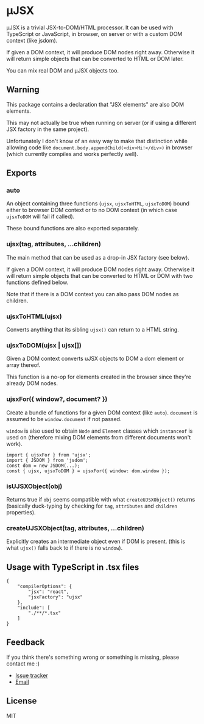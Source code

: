 # µJSX

µJSX is a trivial JSX-to-DOM/HTML processor.
It can be used with TypeScript or JavaScript,
in browser, on server or with a custom DOM context (like jsdom).

If given a DOM context, it will produce DOM nodes right away.
Otherwise it will return simple objects that can be converted
to HTML or DOM later.

You can mix real DOM and µJSX objects too.


## Warning

This package contains a declaration that "JSX elements"
are also DOM elements.

This may not actually be true when running on server
(or if using a different JSX factory in the same project).

Unfortunately I don't know of an easy way to make that distinction
while allowing code like `document.body.appendChild(<div>Hi!</div>)`
in browser (which currently compiles and works perfectly well).


## Exports

### auto

An object containing three functions (`ujsx`, `ujsxToHTML`, `ujsxToDOM`)
bound either to browser DOM context
or to no DOM context (in which case `ujsxToDOM` will fail if called).

These bound functions are also exported separately.

### ujsx(tag, attributes, ...children)

The main method that can be used as a drop-in JSX factory (see below).

If given a DOM context, it will produce DOM nodes right away.
Otherwise it will return simple objects that can be converted
to HTML or DOM with two functions defined below.

Note that if there is a DOM context
you can also pass DOM nodes as children.

### ujsxToHTML(ujsx)

Converts anything that its sibling `ujsx()` can return to a HTML string.

### ujsxToDOM(ujsx | ujsx[])

Given a DOM context converts uJSX objects to DOM a dom element
or array thereof.

This function is a no-op for elements created in the browser
since they're already DOM nodes.

### ujsxFor({ window?, document? })

Create a bundle of functions for a given DOM context (like `auto`).
`document` is assumed to be `window.document` if not passed.

`window` is also used to obtain `Node` and `Element` classes
which `instanceof` is used on
(therefore mixing DOM elements from different documents won't work).

    import { ujsxFor } from 'ujsx';
    import { JSDOM } from 'jsdom';
    const dom = new JSDOM(...);
    const { ujsx, ujsxToDOM } = ujsxFor({ window: dom.window });

### isUJSXObject(obj)

Returns true if `obj` seems compatible with what `createUJSXObject()`
returns (basically duck-typing
by checking for `tag`, `attributes` and `children` properties).

### createUJSXObject(tag, attributes, ...children)

Explicitly creates an intermediate object even if DOM is present.
(this is what `ujsx()` falls back to if there is no `window`).


## Usage with TypeScript in .tsx files

    {
        "compilerOptions": {
            "jsx": "react",
            "jsxFactory": "ujsx"
        },
        "include": [
            "./**/*.tsx"
        ]
    }


## Feedback

If you think there's something wrong or something is missing,
please contact me :)

 * [Issue tracker](https://bitbucket.org/verypositive/ujsx/issues)
 * [Email](mailto:danko@very.lv)


## License

MIT
